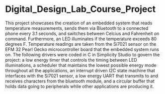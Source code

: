 # Digital_Design_Lab_Course_Project
This project showcases the creation of an embedded system that reads temperature measurements, sends them via Bluetooth to a connected phone every 3.1 seconds, and switches between Celcius and Fahrenheit on command. Furthermore, an LED illuminates if the temperature exceeds 80 degrees F. Temperature readings are taken from the Si7021 sensor on the EFM 32 Pearl Gecko microcontroller board that the embedded system runs on. The following drivers were coded in C in Simplicity Studio to govern the project: a low energy timer that controls the timing between LED illuminations, a scheduler that maintains the lowest possible energy mode throughout all the applications, an interrupt driven I2C state machine that interfaces with the Si7021 sensor, a low energy UART that transmits to and receives characters from the bluetooth module, and a circular buffer that holds data going to peripherals while other applications are producing it.
